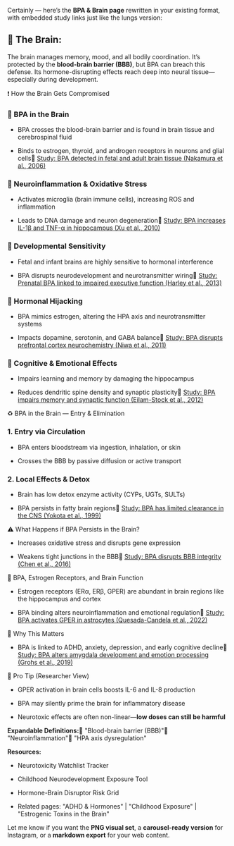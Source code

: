 Certainly — here’s the **BPA & Brain page** rewritten in your existing format, with embedded study links just like the lungs version:

🧠 The Brain: 
----------------------------------------

The brain manages memory, mood, and all bodily coordination. It’s protected by the **blood-brain barrier (BBB)**, but BPA can breach this defense. Its hormone-disrupting effects reach deep into neural tissue—especially during development.

❗ How the Brain Gets Compromised

### 🧪 BPA in the Brain

*   BPA crosses the blood-brain barrier and is found in brain tissue and cerebrospinal fluid
    
*   Binds to estrogen, thyroid, and androgen receptors in neurons and glial cells🧪 [Study: BPA detected in fetal and adult brain tissue (Nakamura et al., 2006)](https://doi.org/10.1016/j.toxlet.2005.08.010)
    

### 🧬 Neuroinflammation & Oxidative Stress

*   Activates microglia (brain immune cells), increasing ROS and inflammation
    
*   Leads to DNA damage and neuron degeneration🧪 [Study: BPA increases IL-1β and TNF-α in hippocampus (Xu et al., 2010)](https://doi.org/10.1016/j.tox.2009.12.001)
    

### 👶 Developmental Sensitivity

*   Fetal and infant brains are highly sensitive to hormonal interference
    
*   BPA disrupts neurodevelopment and neurotransmitter wiring🧪 [Study: Prenatal BPA linked to impaired executive function (Harley et al., 2013)](https://doi.org/10.1289/ehp.1205827)
    

### 🧠 Hormonal Hijacking

*   BPA mimics estrogen, altering the HPA axis and neurotransmitter systems
    
*   Impacts dopamine, serotonin, and GABA balance🧪 [Study: BPA disrupts prefrontal cortex neurochemistry (Niwa et al., 2011)](https://doi.org/10.1016/j.neuropharm.2010.10.017)
    

### 🧩 Cognitive & Emotional Effects

*   Impairs learning and memory by damaging the hippocampus
    
*   Reduces dendritic spine density and synaptic plasticity🧪 [Study: BPA impairs memory and synaptic function (Eilam-Stock et al., 2012)](https://doi.org/10.1016/j.neuro.2012.03.002)
    

♻️ BPA in the Brain — Entry & Elimination

### 1\. Entry via Circulation

*   BPA enters bloodstream via ingestion, inhalation, or skin
    
*   Crosses the BBB by passive diffusion or active transport
    

### 2\. Local Effects & Detox

*   Brain has low detox enzyme activity (CYPs, UGTs, SULTs)
    
*   BPA persists in fatty brain regions🧪 [Study: BPA has limited clearance in the CNS (Yokota et al., 1999)](https://doi.org/10.1016/S0045-6535(98)00377-3)
    

⚠️ What Happens if BPA Persists in the Brain?

*   Increases oxidative stress and disrupts gene expression
    
*   Weakens tight junctions in the BBB🧪 [Study: BPA disrupts BBB integrity (Chen et al., 2016)](https://doi.org/10.1016/j.fct.2016.06.016)
    

🔗 BPA, Estrogen Receptors, and Brain Function

*   Estrogen receptors (ERα, ERβ, GPER) are abundant in brain regions like the hippocampus and cortex
    
*   BPA binding alters neuroinflammation and emotional regulation🧪 [Study: BPA activates GPER in astrocytes (Quesada-Candela et al., 2022)](https://doi.org/10.1016/j.neuro.2022.03.004)
    

🚨 Why This Matters

*   BPA is linked to ADHD, anxiety, depression, and early cognitive decline🧪 [Study: BPA alters amygdala development and emotion processing (Grohs et al., 2019)](https://doi.org/10.1289/EHP3791)
    

🧠 Pro Tip (Researcher View)

*   GPER activation in brain cells boosts IL-6 and IL-8 production
    
*   BPA may silently prime the brain for inflammatory disease
    
*   Neurotoxic effects are often non-linear—**low doses can still be harmful**
    

**Expandable Definitions:**🧠 "Blood-brain barrier (BBB)"🧬 "Neuroinflammation"🪫 "HPA axis dysregulation"

**Resources:**

*   Neurotoxicity Watchlist Tracker
    
*   Childhood Neurodevelopment Exposure Tool
    
*   Hormone-Brain Disruptor Risk Grid
    
*   Related pages: "ADHD & Hormones" | "Childhood Exposure" | "Estrogenic Toxins in the Brain"
    

Let me know if you want the **PNG visual set**, a **carousel-ready version** for Instagram, or a **markdown export** for your web content.

